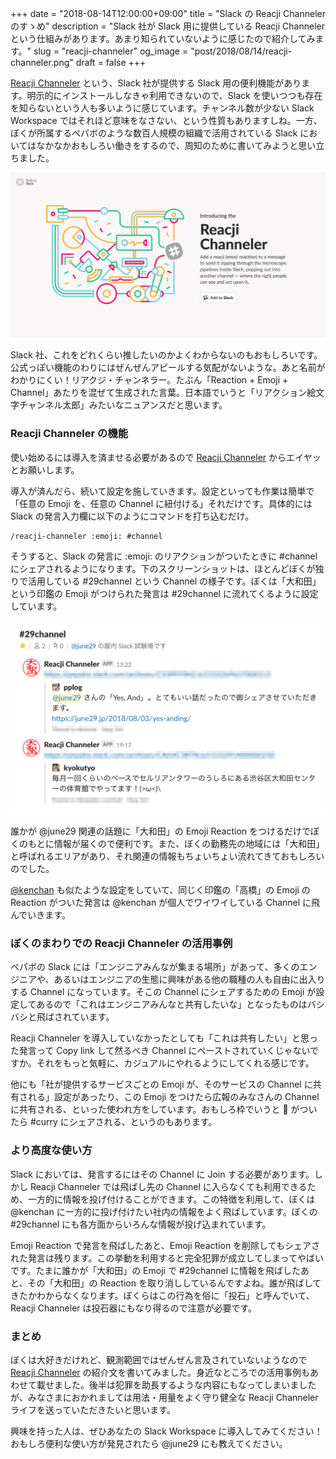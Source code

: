 +++
date = "2018-08-14T12:00:00+09:00"
title = "Slack の Reacji Channeler のすゝめ"
description = "Slack 社が Slack 用に提供している Reacji Channeler という仕組みがあります。あまり知られていないように感じたので紹介してみます。"
slug = "reacji-channeler"
og_image = "post/2018/08/14/reacji-channeler.png"
draft = false
+++

<a href="https://reacji-channeler.builtbyslack.com/" title="Reacji Channeler">Reacji Channeler</a> という、Slack 社が提供する Slack 用の便利機能があります。明示的にインストールしなきゃ利用できないので、Slack を使いつつも存在を知らないという人も多いように感じています。チャンネル数が少ない Slack Workspace ではそれほど意味をなさない、という性質もありますしね。一方、ぼくが所属するペパボのような数百人規模の組織で活用されている Slack においてはなかなかおもしろい働きをするので、周知のために書いてみようと思い立ちました。

<img src="/post/2018/08/14/reacji-channeler.png">

Slack 社、これをどれくらい推したいのかよくわからないのもおもしろいです。公式っぽい機能のわりにはぜんぜんアピールする気配がないような。あと名前がわかりにくい！リアクジ・チャンネラー。たぶん「Reaction + Emoji + Channel」あたりを混ぜて生成された言葉。日本語でいうと「リアクション絵文字チャンネル太郎」みたいなニュアンスだと思います。

### Reacji Channeler の機能

使い始めるには導入を済ませる必要があるので <a href="https://reacji-channeler.builtbyslack.com/" title="Reacji Channeler">Reacji Channeler</a> からエイヤッとお願いします。

導入が済んだら、続いて設定を施していきます。設定といっても作業は簡単で「任意の Emoji を、任意の Channel に紐付ける」それだけです。具体的には Slack の発言入力欄に以下のようにコマンドを打ち込むだけ。

```
/reacji-channeler :emoji: #channel
```

そうすると、Slack の発言に :emoji: のリアクションがついたときに #channel にシェアされるようになります。下のスクリーンショットは、ほとんどぼくが独りで活用している #29channel という Channel の様子です。ぼくは「大和田」という印鑑の Emoji がつけられた発言は #29channel に流れてくるように設定しています。

<img src="/post/2018/08/14/reacji-channeler-example.png">

誰かが @june29 関連の話題に「大和田」の Emoji Reaction をつけるだけでぼくのもとに情報が届くので便利です。また、ぼくの勤務先の地域には「大和田」と呼ばれるエリアがあり、それ関連の情報もちょいちょい流れてきておもしろいのでした。

<a href="https://twitter.com/kenchan" title="ウォッチ (@kenchan) | Twitter">@kenchan</a> も似たような設定をしていて、同じく印鑑の「高橋」の Emoji の Reaction がついた発言は @kenchan が個人でワイワイしている Channel に飛んでいきます。

### ぼくのまわりでの Reacji Channeler の活用事例

ペパボの Slack には「エンジニアみんなが集まる場所」があって、多くのエンジニアや、あるいはエンジニアの生態に興味がある他の職種の人も自由に出入りする Channel になっています。そこの Channel にシェアするための Emoji が設定してあるので「これはエンジニアみんなと共有したいな」となったものはバシバシと飛ばされています。

Reacji Channeler を導入していなかったとしても「これは共有したい」と思った発言って Copy link して然るべき Channel にペーストされていくじゃないですか。それをもっと気軽に、カジュアルにやれるようにしてくれる感じです。

他にも「社が提供するサービスごとの Emoji が、そのサービスの Channel に共有される」設定があったり、この Emoji をつけたら広報のみなさんの Channel に共有される、といった使われ方をしています。おもしろ枠でいうと :curry: がついたら #curry にシェアされる、というのもあります。

### より高度な使い方

Slack においては、発言するにはその Channel に Join する必要があります。しかし Reacji Channeler では飛ばし先の Channel に入らなくても利用できるため、一方的に情報を投げ付けることができます。この特徴を利用して、ぼくは @kenchan に一方的に投げ付けたい社内の情報をよく飛ばしています。ぼくの #29channel にも各方面からいろんな情報が投げ込まれています。

Emoji Reaction で発言を飛ばしたあと、Emoji Reaction を削除してもシェアされた発言は残ります。この挙動を利用すると完全犯罪が成立してしまってやばいです。たまに誰かが「大和田」の Emoji で #29channel に情報を飛ばしたあと、その「大和田」の Reaction を取り消ししているんですよね。誰が飛ばしてきたかわからなくなります。ぼくらはこの行為を俗に「投石」と呼んでいて、Reacji Channeler は投石器にもなり得るので注意が必要です。

### まとめ

ぼくは大好きだけれど、観測範囲ではぜんぜん言及されていないようなので <a href="https://reacji-channeler.builtbyslack.com/" title="Reacji Channeler">Reacji Channeler</a> の紹介文を書いてみました。身近なところでの活用事例もあわせて載せました。後半は犯罪を助長するような内容にもなってしまいましたが、みなさまにおかれましては用法・用量をよく守り健全な Reacji Channeler ライフを送っていただきたいと思います。

興味を持った人は、ぜひあなたの Slack Workspace に導入してみてください！おもしろ便利な使い方が発見されたら @june29 にも教えてください。
